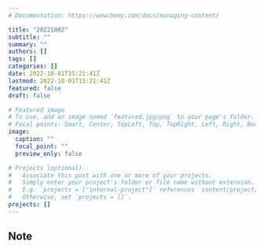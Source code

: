 ```yaml
---
# Documentation: https://wowchemy.com/docs/managing-content/

title: "20221002"
subtitle: ""
summary: ""
authors: []
tags: []
categories: []
date: 2022-10-01T15:21:41Z
lastmod: 2022-10-01T15:21:41Z
featured: false
draft: false

# Featured image
# To use, add an image named `featured.jpg/png` to your page's folder.
# Focal points: Smart, Center, TopLeft, Top, TopRight, Left, Right, BottomLeft, Bottom, BottomRight.
image:
  caption: ""
  focal_point: ""
  preview_only: false

# Projects (optional).
#   Associate this post with one or more of your projects.
#   Simply enter your project's folder or file name without extension.
#   E.g. `projects = ["internal-project"]` references `content/project/deep-learning/index.md`.
#   Otherwise, set `projects = []`.
projects: []
---
```


## Note

